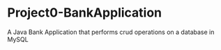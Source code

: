 # Project0-BankApplication

A Java Bank Application that performs crud operations on a database in MySQL
